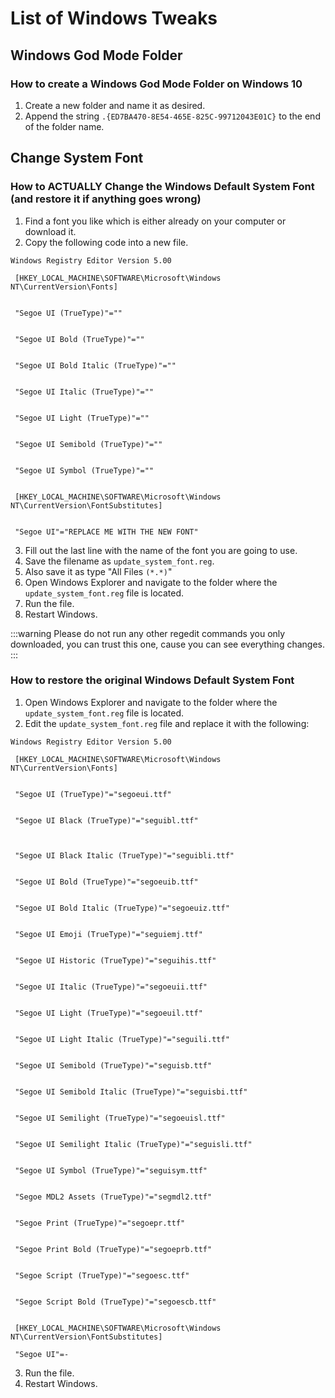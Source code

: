 # List of Windows Tweaks

## Windows God Mode Folder

### How to create a Windows God Mode Folder on Windows 10

1. Create a new folder and name it as desired.
2. Append the string `.{ED7BA470-8E54-465E-825C-99712043E01C}` to the end of the folder name.

## Change System Font

### How to ACTUALLY Change the Windows Default System Font (and restore it if anything goes wrong)

1. Find a font you like which is either already on your computer or download it.
2. Copy the following code into a new file.

```reg
Windows Registry Editor Version 5.00

 [HKEY_LOCAL_MACHINE\SOFTWARE\Microsoft\Windows NT\CurrentVersion\Fonts]


 "Segoe UI (TrueType)"=""


 "Segoe UI Bold (TrueType)"=""


 "Segoe UI Bold Italic (TrueType)"=""


 "Segoe UI Italic (TrueType)"=""


 "Segoe UI Light (TrueType)"=""


 "Segoe UI Semibold (TrueType)"=""


 "Segoe UI Symbol (TrueType)"=""


 [HKEY_LOCAL_MACHINE\SOFTWARE\Microsoft\Windows NT\CurrentVersion\FontSubstitutes]


 "Segoe UI"="REPLACE ME WITH THE NEW FONT"

```

3. Fill out the last line with the name of the font you are going to use.
4. Save the filename as `update_system_font.reg`.
5. Also save it as type "All Files `(*.*)`"
6. Open Windows Explorer and navigate to the folder where the `update_system_font.reg` file is located.
7. Run the file.
8. Restart Windows.

:::warning
Please do not run any other regedit commands you only downloaded, you can trust this one, cause you can see everything changes.
:::

### How to restore the original Windows Default System Font

1. Open Windows Explorer and navigate to the folder where the `update_system_font.reg` file is located.
2. Edit the `update_system_font.reg` file and replace it with the following:

```reg
Windows Registry Editor Version 5.00

 [HKEY_LOCAL_MACHINE\SOFTWARE\Microsoft\Windows NT\CurrentVersion\Fonts]


 "Segoe UI (TrueType)"="segoeui.ttf"


 "Segoe UI Black (TrueType)"="seguibl.ttf"



 "Segoe UI Black Italic (TrueType)"="seguibli.ttf"


 "Segoe UI Bold (TrueType)"="segoeuib.ttf"


 "Segoe UI Bold Italic (TrueType)"="segoeuiz.ttf"


 "Segoe UI Emoji (TrueType)"="seguiemj.ttf"


 "Segoe UI Historic (TrueType)"="seguihis.ttf"


 "Segoe UI Italic (TrueType)"="segoeuii.ttf"


 "Segoe UI Light (TrueType)"="segoeuil.ttf"


 "Segoe UI Light Italic (TrueType)"="seguili.ttf"


 "Segoe UI Semibold (TrueType)"="seguisb.ttf"


 "Segoe UI Semibold Italic (TrueType)"="seguisbi.ttf"


 "Segoe UI Semilight (TrueType)"="segoeuisl.ttf"


 "Segoe UI Semilight Italic (TrueType)"="seguisli.ttf"


 "Segoe UI Symbol (TrueType)"="seguisym.ttf"


 "Segoe MDL2 Assets (TrueType)"="segmdl2.ttf"


 "Segoe Print (TrueType)"="segoepr.ttf"


 "Segoe Print Bold (TrueType)"="segoeprb.ttf"


 "Segoe Script (TrueType)"="segoesc.ttf"


 "Segoe Script Bold (TrueType)"="segoescb.ttf"


 [HKEY_LOCAL_MACHINE\SOFTWARE\Microsoft\Windows NT\CurrentVersion\FontSubstitutes]

 "Segoe UI"=-
```

3. Run the file.
4. Restart Windows.
